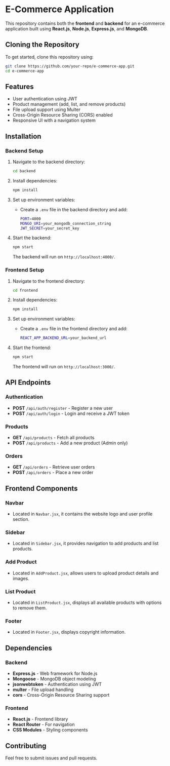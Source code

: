 # E-Commerce Application

This repository contains both the **frontend** and **backend** for an e-commerce application built using **React.js**, **Node.js**, **Express.js**, and **MongoDB**.

## Cloning the Repository

To get started, clone this repository using:

```sh
git clone https://github.com/your-repo/e-commerce-app.git
cd e-commerce-app
```

## Features

- User authentication using JWT
- Product management (add, list, and remove products)
- File upload support using Multer
- Cross-Origin Resource Sharing (CORS) enabled
- Responsive UI with a navigation system

## Installation

### Backend Setup

1. Navigate to the backend directory:

   ```sh
   cd backend
   ```

2. Install dependencies:

   ```sh
   npm install
   ```

3. Set up environment variables:

   - Create a `.env` file in the backend directory and add:
     ```sh
     PORT=4000
     MONGO_URI=your_mongodb_connection_string
     JWT_SECRET=your_secret_key
     ```

4. Start the backend:
   ```sh
   npm start
   ```
   The backend will run on `http://localhost:4000/`.

### Frontend Setup

1. Navigate to the frontend directory:

   ```sh
   cd frontend
   ```

2. Install dependencies:

   ```sh
   npm install
   ```

3. Set up environment variables:

   - Create a `.env` file in the frontend directory and add:
     ```sh
     REACT_APP_BACKEND_URL=your_backend_url
     ```

4. Start the frontend:
   ```sh
   npm start
   ```
   The frontend will run on `http://localhost:3000/`.

## API Endpoints

### Authentication

- **POST** `/api/auth/register` - Register a new user
- **POST** `/api/auth/login` - Login and receive a JWT token

### Products

- **GET** `/api/products` - Fetch all products
- **POST** `/api/products` - Add a new product (Admin only)

### Orders

- **GET** `/api/orders` - Retrieve user orders
- **POST** `/api/orders` - Place a new order

## Frontend Components

### Navbar

- Located in `Navbar.jsx`, it contains the website logo and user profile section.

### Sidebar

- Located in `Sidebar.jsx`, it provides navigation to add products and list products.

### Add Product

- Located in `AddProduct.jsx`, allows users to upload product details and images.

### List Product

- Located in `ListProduct.jsx`, displays all available products with options to remove them.

### Footer

- Located in `Footer.jsx`, displays copyright information.

## Dependencies

### Backend

- **Express.js** - Web framework for Node.js
- **Mongoose** - MongoDB object modeling
- **jsonwebtoken** - Authentication using JWT
- **multer** - File upload handling
- **cors** - Cross-Origin Resource Sharing support

### Frontend

- **React.js** - Frontend library
- **React Router** - For navigation
- **CSS Modules** - Styling components

## Contributing

Feel free to submit issues and pull requests.
